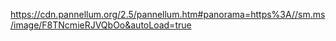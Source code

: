 https://cdn.pannellum.org/2.5/pannellum.htm#panorama=https%3A//sm.ms/image/F8TNcmieRJVQbOo&autoLoad=true
